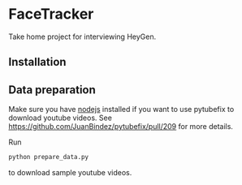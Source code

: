 # FaceTracker
Take home project for interviewing HeyGen.

## Installation


## Data preparation
Make sure you have [nodejs](https://nodejs.org/en) installed if you want to use pytubefix to download youtube videos. See https://github.com/JuanBindez/pytubefix/pull/209 for more details.

Run
```bash
python prepare_data.py
```

to download sample youtube videos.